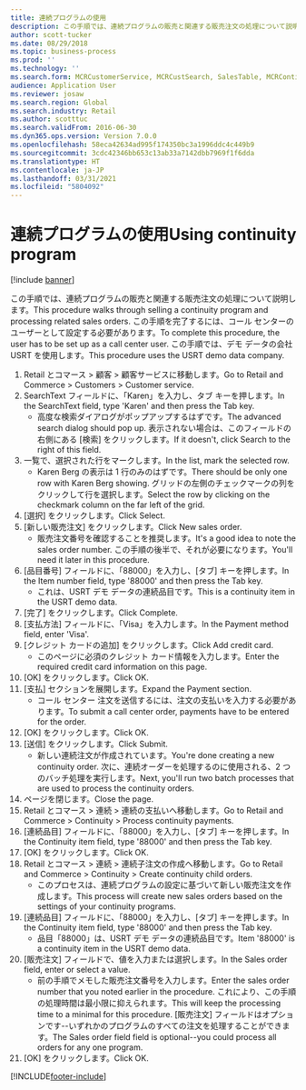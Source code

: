 ```yaml
---
title: 連続プログラムの使用
description: この手順では、連続プログラムの販売と関連する販売注文の処理について説明します。
author: scott-tucker
ms.date: 08/29/2018
ms.topic: business-process
ms.prod: ''
ms.technology: ''
ms.search.form: MCRCustomerService, MCRCustSearch, SalesTable, MCRContinuityCustInfo, MCRCustPaymLookup, CreditCardTokenization, CreditCardLookup, MCRSalesOrderRecap
audience: Application User
ms.reviewer: josaw
ms.search.region: Global
ms.search.industry: Retail
ms.author: scotttuc
ms.search.validFrom: 2016-06-30
ms.dyn365.ops.version: Version 7.0.0
ms.openlocfilehash: 58eca42634ad995f174350bc3a1996ddc4c449b9
ms.sourcegitcommit: 3cdc42346bb653c13ab33a7142dbb7969f1f6dda
ms.translationtype: HT
ms.contentlocale: ja-JP
ms.lasthandoff: 03/31/2021
ms.locfileid: "5804092"
---
```

# <a name="using-continuity-program"></a><span data-ttu-id="f72ea-103">連続プログラムの使用</span><span class="sxs-lookup"><span data-stu-id="f72ea-103">Using continuity program</span></span>

[!include [banner](../includes/banner.md)]

<span data-ttu-id="f72ea-104">この手順では、連続プログラムの販売と関連する販売注文の処理について説明します。</span><span class="sxs-lookup"><span data-stu-id="f72ea-104">This procedure walks through selling a continuity program and processing related sales orders.</span></span> <span data-ttu-id="f72ea-105">この手順を完了するには、コール センターのユーザーとして設定する必要があります。</span><span class="sxs-lookup"><span data-stu-id="f72ea-105">To complete this procedure, the user has to be set up as a call center user.</span></span> <span data-ttu-id="f72ea-106">この手順では、デモ データの会社 USRT を使用します。</span><span class="sxs-lookup"><span data-stu-id="f72ea-106">This procedure uses the USRT demo data company.</span></span>

1. <span data-ttu-id="f72ea-107">Retail とコマース > 顧客 > 顧客サービスに移動します。</span><span class="sxs-lookup"><span data-stu-id="f72ea-107">Go to Retail and Commerce > Customers > Customer service.</span></span>
2. <span data-ttu-id="f72ea-108">SearchText フィールドに、「Karen」を入力し、タブ キーを押します。</span><span class="sxs-lookup"><span data-stu-id="f72ea-108">In the SearchText field, type 'Karen' and then press the Tab key.</span></span>
    * <span data-ttu-id="f72ea-109">高度な検索ダイアログがポップアップするはずです。</span><span class="sxs-lookup"><span data-stu-id="f72ea-109">The advanced search dialog should pop up.</span></span> <span data-ttu-id="f72ea-110">表示されない場合は、このフィールドの右側にある [検索] をクリックします。</span><span class="sxs-lookup"><span data-stu-id="f72ea-110">If it doesn't, click Search to the right of this field.</span></span>  
3. <span data-ttu-id="f72ea-111">一覧で、選択された行をマークします。</span><span class="sxs-lookup"><span data-stu-id="f72ea-111">In the list, mark the selected row.</span></span>
    * <span data-ttu-id="f72ea-112">Karen Berg の表示は 1 行のみのはずです。</span><span class="sxs-lookup"><span data-stu-id="f72ea-112">There should be only one row with Karen Berg showing.</span></span> <span data-ttu-id="f72ea-113">グリッドの左側のチェックマークの列をクリックして行を選択します。</span><span class="sxs-lookup"><span data-stu-id="f72ea-113">Select the row by clicking on the checkmark column on the far left of the grid.</span></span>  
4. <span data-ttu-id="f72ea-114">[選択] をクリックします。</span><span class="sxs-lookup"><span data-stu-id="f72ea-114">Click Select.</span></span>
5. <span data-ttu-id="f72ea-115">[新しい販売注文] をクリックします。</span><span class="sxs-lookup"><span data-stu-id="f72ea-115">Click New sales order.</span></span>
    * <span data-ttu-id="f72ea-116">販売注文番号を確認することを推奨します。</span><span class="sxs-lookup"><span data-stu-id="f72ea-116">It's a good idea to note the sales order number.</span></span> <span data-ttu-id="f72ea-117">この手順の後半で、それが必要になります。</span><span class="sxs-lookup"><span data-stu-id="f72ea-117">You'll need it later in this procedure.</span></span>  
6. <span data-ttu-id="f72ea-118">[品目番号] フィールドに、「88000」を入力し、[タブ] キーを押します。</span><span class="sxs-lookup"><span data-stu-id="f72ea-118">In the Item number field, type '88000' and then press the Tab key.</span></span>
    * <span data-ttu-id="f72ea-119">これは、USRT デモ データの連続品目です。</span><span class="sxs-lookup"><span data-stu-id="f72ea-119">This is a continuity item in the USRT demo data.</span></span>  
7. <span data-ttu-id="f72ea-120">[完了] をクリックします。</span><span class="sxs-lookup"><span data-stu-id="f72ea-120">Click Complete.</span></span>
8. <span data-ttu-id="f72ea-121">[支払方法] フィールドに、「Visa」を入力します。</span><span class="sxs-lookup"><span data-stu-id="f72ea-121">In the Payment method field, enter 'Visa'.</span></span>
9. <span data-ttu-id="f72ea-122">[クレジット カードの追加] をクリックします。</span><span class="sxs-lookup"><span data-stu-id="f72ea-122">Click Add credit card.</span></span>
    * <span data-ttu-id="f72ea-123">このページに必須のクレジット カード情報を入力します。</span><span class="sxs-lookup"><span data-stu-id="f72ea-123">Enter the required credit card information on this page.</span></span>  
10. <span data-ttu-id="f72ea-124">[OK] をクリックします。</span><span class="sxs-lookup"><span data-stu-id="f72ea-124">Click OK.</span></span>
11. <span data-ttu-id="f72ea-125">[支払] セクションを展開します。</span><span class="sxs-lookup"><span data-stu-id="f72ea-125">Expand the Payment section.</span></span>
    * <span data-ttu-id="f72ea-126">コール センター 注文を送信するには、注文の支払いを入力する必要があります。</span><span class="sxs-lookup"><span data-stu-id="f72ea-126">To submit a call center order, payments have to be entered for the order.</span></span>  
12. <span data-ttu-id="f72ea-127">[OK] をクリックします。</span><span class="sxs-lookup"><span data-stu-id="f72ea-127">Click OK.</span></span>
13. <span data-ttu-id="f72ea-128">[送信] をクリックします。</span><span class="sxs-lookup"><span data-stu-id="f72ea-128">Click Submit.</span></span>
    * <span data-ttu-id="f72ea-129">新しい連続注文が作成されています。</span><span class="sxs-lookup"><span data-stu-id="f72ea-129">You're done creating a new continuity order.</span></span> <span data-ttu-id="f72ea-130">次に、連続オーダーを処理するのに使用される、2 つのバッチ処理を実行します。</span><span class="sxs-lookup"><span data-stu-id="f72ea-130">Next, you'll run two batch processes that are used to process the continuity orders.</span></span>  
14. <span data-ttu-id="f72ea-131">ページを閉じます。</span><span class="sxs-lookup"><span data-stu-id="f72ea-131">Close the page.</span></span>
15. <span data-ttu-id="f72ea-132">Retail とコマース > 連続 > 連続の支払いへ移動します。</span><span class="sxs-lookup"><span data-stu-id="f72ea-132">Go to Retail and Commerce > Continuity > Process continuity payments.</span></span>
16. <span data-ttu-id="f72ea-133">[連続品目] フィールドに、「88000」を入力し、[タブ] キーを押します。</span><span class="sxs-lookup"><span data-stu-id="f72ea-133">In the Continuity item field, type '88000' and then press the Tab key.</span></span>
17. <span data-ttu-id="f72ea-134">[OK] をクリックします。</span><span class="sxs-lookup"><span data-stu-id="f72ea-134">Click OK.</span></span>
18. <span data-ttu-id="f72ea-135">Retail とコマース > 連続 > 連続子注文の作成へ移動します。</span><span class="sxs-lookup"><span data-stu-id="f72ea-135">Go to Retail and Commerce > Continuity > Create continuity child orders.</span></span>
    * <span data-ttu-id="f72ea-136">このプロセスは、連続プログラムの設定に基づいて新しい販売注文を作成します。</span><span class="sxs-lookup"><span data-stu-id="f72ea-136">This process will create new sales orders based on the settings of your continuity programs.</span></span>  
19. <span data-ttu-id="f72ea-137">[連続品目] フィールドに、「88000」を入力し、[タブ] キーを押します。</span><span class="sxs-lookup"><span data-stu-id="f72ea-137">In the Continuity item field, type '88000' and then press the Tab key.</span></span>
    * <span data-ttu-id="f72ea-138">品目「88000」は、USRT デモ データの連続品目です。</span><span class="sxs-lookup"><span data-stu-id="f72ea-138">Item '88000' is a continuity item in the USRT demo data.</span></span>  
20. <span data-ttu-id="f72ea-139">[販売注文] フィールドで、値を入力または選択します。</span><span class="sxs-lookup"><span data-stu-id="f72ea-139">In the Sales order field, enter or select a value.</span></span>
    * <span data-ttu-id="f72ea-140">前の手順でメモした販売注文番号を入力します。</span><span class="sxs-lookup"><span data-stu-id="f72ea-140">Enter the sales order number that you noted earlier in the procedure.</span></span> <span data-ttu-id="f72ea-141">これにより、この手順の処理時間は最小限に抑えられます。</span><span class="sxs-lookup"><span data-stu-id="f72ea-141">This will keep the processing time to a minimal for this procedure.</span></span> <span data-ttu-id="f72ea-142">[販売注文] フィールドはオプションです--いずれかのプログラムのすべての注文を処理することができます。</span><span class="sxs-lookup"><span data-stu-id="f72ea-142">The Sales order field field is optional--you could process all orders for any one program.</span></span>  
21. <span data-ttu-id="f72ea-143">[OK] をクリックします。</span><span class="sxs-lookup"><span data-stu-id="f72ea-143">Click OK.</span></span>



[!INCLUDE[footer-include](../../includes/footer-banner.md)]